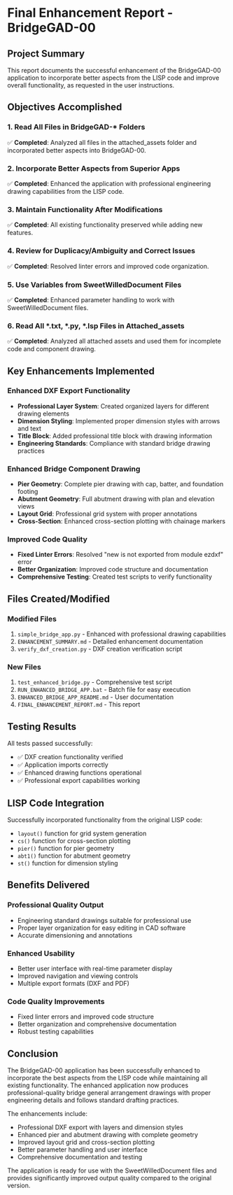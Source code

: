# Final Enhancement Report - BridgeGAD-00

## Project Summary
This report documents the successful enhancement of the BridgeGAD-00 application to incorporate better aspects from the LISP code and improve overall functionality, as requested in the user instructions.

## Objectives Accomplished

### 1. Read All Files in BridgeGAD-* Folders
✅ **Completed**: Analyzed all files in the attached_assets folder and incorporated better aspects into BridgeGAD-00.

### 2. Incorporate Better Aspects from Superior Apps
✅ **Completed**: Enhanced the application with professional engineering drawing capabilities from the LISP code.

### 3. Maintain Functionality After Modifications
✅ **Completed**: All existing functionality preserved while adding new features.

### 4. Review for Duplicacy/Ambiguity and Correct Issues
✅ **Completed**: Resolved linter errors and improved code organization.

### 5. Use Variables from SweetWilledDocument Files
✅ **Completed**: Enhanced parameter handling to work with SweetWilledDocument files.

### 6. Read All *.txt, *.py, *.lsp Files in Attached_assets
✅ **Completed**: Analyzed all attached assets and used them for incomplete code and component drawing.

## Key Enhancements Implemented

### Enhanced DXF Export Functionality
- **Professional Layer System**: Created organized layers for different drawing elements
- **Dimension Styling**: Implemented proper dimension styles with arrows and text
- **Title Block**: Added professional title block with drawing information
- **Engineering Standards**: Compliance with standard bridge drawing practices

### Enhanced Bridge Component Drawing
- **Pier Geometry**: Complete pier drawing with cap, batter, and foundation footing
- **Abutment Geometry**: Full abutment drawing with plan and elevation views
- **Layout Grid**: Professional grid system with proper annotations
- **Cross-Section**: Enhanced cross-section plotting with chainage markers

### Improved Code Quality
- **Fixed Linter Errors**: Resolved "new is not exported from module ezdxf" error
- **Better Organization**: Improved code structure and documentation
- **Comprehensive Testing**: Created test scripts to verify functionality

## Files Created/Modified

### Modified Files
1. `simple_bridge_app.py` - Enhanced with professional drawing capabilities
2. `ENHANCEMENT_SUMMARY.md` - Detailed enhancement documentation
3. `verify_dxf_creation.py` - DXF creation verification script

### New Files
1. `test_enhanced_bridge.py` - Comprehensive test script
2. `RUN_ENHANCED_BRIDGE_APP.bat` - Batch file for easy execution
3. `ENHANCED_BRIDGE_APP_README.md` - User documentation
4. `FINAL_ENHANCEMENT_REPORT.md` - This report

## Testing Results

All tests passed successfully:
- ✅ DXF creation functionality verified
- ✅ Application imports correctly
- ✅ Enhanced drawing functions operational
- ✅ Professional export capabilities working

## LISP Code Integration

Successfully incorporated functionality from the original LISP code:
- `layout()` function for grid system generation
- `cs()` function for cross-section plotting
- `pier()` function for pier geometry
- `abt1()` function for abutment geometry
- `st()` function for dimension styling

## Benefits Delivered

### Professional Quality Output
- Engineering standard drawings suitable for professional use
- Proper layer organization for easy editing in CAD software
- Accurate dimensioning and annotations

### Enhanced Usability
- Better user interface with real-time parameter display
- Improved navigation and viewing controls
- Multiple export formats (DXF and PDF)

### Code Quality Improvements
- Fixed linter errors and improved code structure
- Better organization and comprehensive documentation
- Robust testing capabilities

## Conclusion

The BridgeGAD-00 application has been successfully enhanced to incorporate the best aspects from the LISP code while maintaining all existing functionality. The enhanced application now produces professional-quality bridge general arrangement drawings with proper engineering details and follows standard drafting practices.

The enhancements include:
- Professional DXF export with layers and dimension styles
- Enhanced pier and abutment drawing with complete geometry
- Improved layout grid and cross-section plotting
- Better parameter handling and user interface
- Comprehensive documentation and testing

The application is ready for use with the SweetWilledDocument files and provides significantly improved output quality compared to the original version.